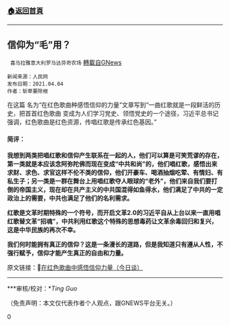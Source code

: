 ###  [:house:返回首頁](https://github.com/ourhimalayas/txt)
---

## 信仰为“毛”用？
` 喜马拉雅意大利罗马达芬奇农场` [轉載自GNews](https://gnews.org/zh-hans/1051635/)

```
新闻来源：人民网
发布日期：2021.04.04
作者：斩草要除根
```


在这篇 名为“在红色歌曲种感悟信仰的力量”文章写到“一曲红歌就是一段鲜活的历史，把首首红色歌曲 变成为人们学习党史、领悟党史的一个途径，习近平总书记强调，红色歌曲是红色资源，传唱红歌是传承红色基因。”

#### 简评：

**我想到两类把唱红歌和信仰产生联系在一起的人，他们可以算是可笑荒谬的存在，第一类就是本应该念阿弥陀佛而现在变成“中共和尚”的，他们唱红歌，感悟出来求财、求色、求官这样不伦不类的信仰，他们开豪车、喝酒抽烟吃荤、有情妇、有私生子；另一类是一群在舞台上用唱红歌夺人眼球的“老外”，他们来自我们要打倒的帝国主义，现在却在共产主义的中共国混得如鱼得水，他们满足了中共的一定政治上的需要，中共也满足了他们的名利需求。**

**红歌是文革时期特殊的一个符号，而开启文革2.0的习近平自从上台以来一直用唱红歌替文革“招魂”，中共利用红歌这个特殊的思想毒药让文革余毒回归和复兴，这是中华民族的再次不幸。**

**我们何时能拥有真正的信仰？这是一条漫长的道路，但是我知道只有遵从人性，不强行赋予，信仰才能产生真正的自由和力量。**

原文链接：🔗[在红色歌曲中感悟信仰力量（今日谈）](http://paper.people.com.cn/rmrb/html/2021-04/04/nw.D110000renmrb_20210404_4-01.htm)

* * *

***审核/校对：**Ting Guo*

（免责声明：本文仅代表作者个人观点，跟GNEWS平台无关。）

0
